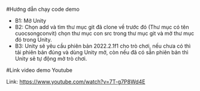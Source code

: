 #Hướng dẫn chạy code demo
- B1: Mở Unity
- B2: Chọn add và tìm thư mục git đã clone về trước đó (Thư mục có tên cuocsongconvit) chọn thư mục con src trong thư mục git và mở thư mục đó trong Unity.
- B3: Unity sẽ yêu cầu phiên bản 2022.2.1f1 cho trò chơi, nếu chưa có thì tải phiên bản đúng và dùng Unity mở, còn nếu đã có sẵn phiên bản thì Unity sẽ tự động mở trò chơi.

#Link video demo Youtube

Link: https://www.youtube.com/watch?v=7T-g7P8Wd4E